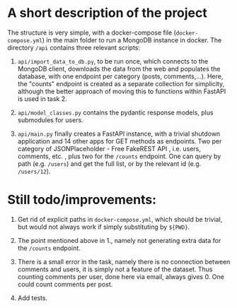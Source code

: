 # A short description of the project

The structure is very simple, with a docker-compose file (`docker-compose.yml`) in the main folder to run a MongoDB instance in docker. The directory `/api` contains three relevant scripts:

1. `api/import_data_to_db.py`, to be run once, which connects to the MongoDB client, downloads the data from the web and populates the database, with one endpoint per category (posts, comments,...). Here, the "counts" endpoint is created as a separate collection for simplicity, although the better approach of moving this to functions within FastAPI is used in task 2.

2. `api/model_classes.py` contains the pydantic response models, plus submodules for users.

3. `api/main.py` finally creates a FastAPI instance, with a trivial shutdown application and 14 other apps for GET methods as endpoints. Two per category of JSONPlaceholder - Free FakeREST API , i.e. users, comments, etc. , plus two for the `/counts` endpoint. One can query by path (e.g. `/users`) and get the full list, or by the relevant id (e.g. `/users/12`).

# Still todo/improvements:

1. Get rid of explicit paths in `docker-compose.yml`, which should be trivial, but would not always work if simply substituting by `${PWD}`.

2. The point mentioned above in 1., namely not generating extra data for the `/counts` endpoint.

3. There is a small error in the task, namely there is no connection between comments and users, it is simply not a feature of the dataset. Thus counting comments per user, done here via email, always gives 0. One could count comments per post.

4. Add tests.
